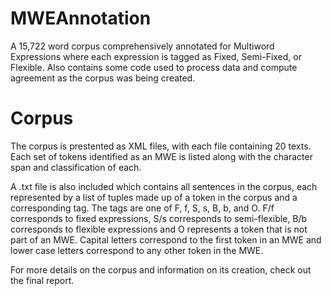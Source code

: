 # MWEAnnotation
A 15,722 word corpus comprehensively annotated for Multiword Expressions where each expression is tagged as Fixed, Semi-Fixed, or Flexible. Also contains some code used to process data and compute agreement as the corpus was being created.

# Corpus 
The corpus is prestented as XML files, with each file containing 20 texts. Each set of tokens identified as an MWE is listed along with the character span and classification of each. 

A .txt file is also included which contains all sentences in the corpus, each represented by a list of tuples made up of a token in the corpus and a corresponding tag. The tags are one of F, f, S, s, B, b, and O. F/f corresponds to fixed expressions, S/s corresponds to semi-flexible, B/b corresponds to flexible expressions and O represents a token that is not part of an MWE. Capital letters correspond to the first token in an MWE and lower case letters correspond to any other token in the MWE. 

For more details on the corpus and information on its creation, check out the final report. 
